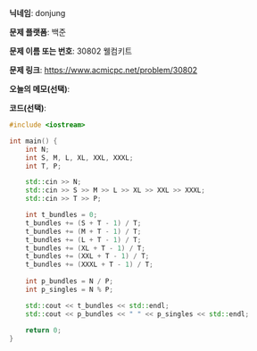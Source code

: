 **닉네임**: donjung

**문제 플랫폼**: 백준

**문제 이름 또는 번호**: 30802 웰컴키트

**문제 링크**: https://www.acmicpc.net/problem/30802

**오늘의 메모(선택)**: 

**코드(선택)**:
```c++
#include <iostream>

int main() {
	int N;
	int S, M, L, XL, XXL, XXXL;
	int T, P;

	std::cin >> N;
	std::cin >> S >> M >> L >> XL >> XXL >> XXXL;
	std::cin >> T >> P;

	int t_bundles = 0;
	t_bundles += (S + T - 1) / T;
	t_bundles += (M + T - 1) / T;
	t_bundles += (L + T - 1) / T;
	t_bundles += (XL + T - 1) / T;
	t_bundles += (XXL + T - 1) / T;
	t_bundles += (XXXL + T - 1) / T;
	
	int p_bundles = N / P;
	int p_singles = N % P;

	std::cout << t_bundles << std::endl;
	std::cout << p_bundles << " " << p_singles << std::endl;
	
	return 0;
}
```
